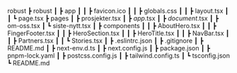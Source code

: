 robust
 ┣ robust
 ┃ ┣ app
 ┃ ┃ ┣ favicon.ico
 ┃ ┃ ┣ globals.css
 ┃ ┃ ┣ layout.tsx
 ┃ ┃ ┗ page.tsx
 ┣ pages
 ┃ ┣ prosjekter.tsx
 ┃ ┣ _app_.tsx
 ┃ ┣ _document_.tsx
 ┃ ┣ om-oss.tsx
 ┃ ┗ siste-nytt.tsx
 ┃ ┣ components
 ┃ ┃ ┣ AboutHero.tsx
 ┃ ┃ ┣ FingerFooter.tsx
 ┃ ┃ ┣ HeroSection.tsx
 ┃ ┃ ┣ HeroTitle.tsx
 ┃ ┃ ┣ NavBar.tsx
 ┃ ┃ ┣ Partners.tsx
 ┃ ┃ ┗ Stories.tsx
 ┃ ┣ .eslintrc.json
 ┃ ┣ .gitignore
 ┃ ┣ README.md
 ┃ ┣ next-env.d.ts
 ┃ ┣ next.config.js
 ┃ ┣ package.json
 ┃ ┣ pnpm-lock.yaml
 ┃ ┣ postcss.config.js
 ┃ ┣ tailwind.config.ts
 ┃ ┗ tsconfig.json
 ┗ README.md